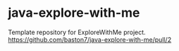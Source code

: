 # java-explore-with-me
Template repository for ExploreWithMe project.
https://github.com/baston7/java-explore-with-me/pull/2
